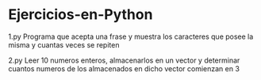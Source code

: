 # Ejercicios-en-Python

1.py Programa que acepta una frase y muestra los caracteres que posee la misma y cuantas veces se repiten



2.py Leer 10 numeros enteros, almacenarlos en un vector y determinar cuantos numeros de los almacenados en dicho vector comienzan en 3
